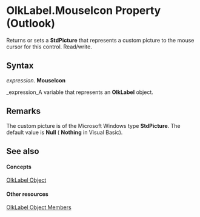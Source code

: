 
# OlkLabel.MouseIcon Property (Outlook)

Returns or sets a  **StdPicture** that represents a custom picture to the mouse cursor for this control. Read/write.


## Syntax

 _expression_. **MouseIcon**

 _expression_A variable that represents an  **OlkLabel** object.


## Remarks

The custom picture is of the Microsoft Windows type  **StdPicture**. The default value is  **Null** ( **Nothing** in Visual Basic).


## See also


#### Concepts


 [OlkLabel Object](52e5bbb2-4b22-f308-d5d4-1a1eafad2f48.md)
#### Other resources


 [OlkLabel Object Members](fdab75ca-86a1-d3c3-b60c-b4dc3267cd6c.md)
